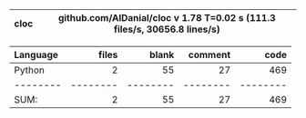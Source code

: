 cloc|github.com/AlDanial/cloc v 1.78  T=0.02 s (111.3 files/s, 30656.8 lines/s)
--- | ---

Language|files|blank|comment|code
:-------|-------:|-------:|-------:|-------:
Python|2|55|27|469
--------|--------|--------|--------|--------
SUM:|2|55|27|469
